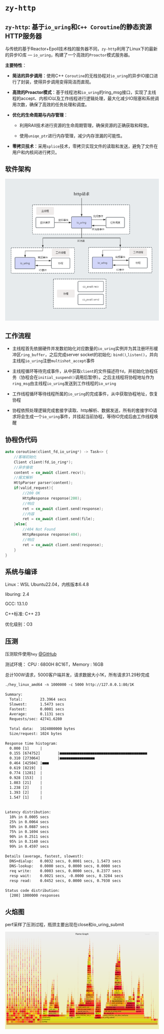 # `zy-http`

## `zy-http`: 基于`io_uring`和`C++ Coroutine`的静态资源HTTP服务器

与传统的基于Reactor+Epoll技术栈的服务器不同，`zy-http`利用了Linux下的最新的异步IO库 — `io_uring`，构建了一个高效的`Proactor`模式服务器。

**主要特性**：

- **简洁的异步调用**：使用C++ `Coroutine`的无栈协程对`io_uring`的异步IO接口进行了封装，使得异步调用变得简洁而直观。

- **高效的Proactor模式**：基于线程池和`io_uring`的ring_msg接口，实现了主线程的accept、内核IO以及工作线程进行逻辑处理，最大化减少IO阻塞和系统调用次数，确保了高效的任务处理和调度。

- **优化的生命周期与内存管理**：
  - 利用RAII技术进行资源的生命周期管理，确保资源的正确获取和释放。

  - 使用`uniqe_ptr`进行内存管理，减少内存泄漏的可能性。

- **零拷贝技术**：采用`splice`技术，零拷贝实现文件的读取和发送，避免了文件在用户和内核间进行拷贝。



## 软件架构

![](./image.png)

## 工作流程

- 主线程首先依据硬件并发数初始化对应数量的`io_uring`实例并为其注册环形缓冲区`ring_buffer`，之后完成server socket的初始化: `bind()`,`listen()`，并向主线程`io_uring`注册`multishot_accept`事件

- 主线程循环等待完成事件，从中获取`client`的文件描述符`fd`，并初始化协程任务（协程会在`initial_suspend()`调用后暂停）。之后主线程将协程地址作为`ring_msg`由主线程`io_uring`发送到工作线程的`io_uring`

- 工作线程循环等待线程所属的`io_uring`的完成事件，从中获取协程地址，恢复协程

- 协程依照处理逻辑完成套接字读取、http解析、数据发送，所有的套接字IO请求将会生成一个`io_uring`事件，并挂起当前协程，等待IO完成后由工作线程唤醒

## 协程伪代码

```cpp
auto coroutine(client_fd,io_uring*) -> Task<> {
    //客端初始化
    Client client(fd,io_ring*);
    //异步接收
    content = co_await client.recv();
    //报文解析
    HttpParser parser(content);
    if(valid_request){
        //200 OK
        HttpResponse response(200);
        //响应
        ret = co_await client.send(response);
        //内容
        ret = co_await client.send(file);
    }else{
        //404 Not Found
        HttpResponse response(404);
        //响应
        ret = co_await client.send(response);
    }
}

```

## 系统与编译

Linux：WSL Ubuntu22.04，内核版本6.4.8

liburing: 2.4

GCC: 13.1.0

C++标准: C++ 23

优化级别：O3

## 压测

压测软件使用`hey` [@GitHub](https://github.com/rakyll/hey)

测试环境： CPU : 6800H 8C16T，Memory : 16GB

总计100W请求，5000客户端并发，请求数据大小1K，所有请求31.29秒完成


```console
./hey_linux_amd64 -n 1000000 -c 5000 http://127.0.0.1:80/1K

Summary:
  Total:        23.3964 secs
  Slowest:      1.5473 secs
  Fastest:      0.0001 secs
  Average:      0.1131 secs
  Requests/sec: 42741.6280
  
  Total data:   1024000000 bytes
  Size/request: 1024 bytes

Response time histogram:
  0.000 [1]     |
  0.155 [674752]        |■■■■■■■■■■■■■■■■■■■■■■■■■■■■■■■■■■■■■■■■
  0.310 [273064]        |■■■■■■■■■■■■■■■■
  0.464 [42504] |■■■
  0.619 [8219]  |
  0.774 [1281]  |
  0.928 [153]   |
  1.083 [21]    |
  1.238 [2]     |
  1.393 [2]     |
  1.547 [1]     |


Latency distribution:
  10% in 0.0005 secs
  25% in 0.0064 secs
  50% in 0.0887 secs
  75% in 0.1694 secs
  90% in 0.2511 secs
  95% in 0.3140 secs
  99% in 0.4597 secs

Details (average, fastest, slowest):
  DNS+dialup:   0.0032 secs, 0.0001 secs, 1.5473 secs
  DNS-lookup:   0.0000 secs, 0.0000 secs, 0.0000 secs
  req write:    0.0003 secs, 0.0000 secs, 0.2377 secs
  resp wait:    0.0021 secs, -0.0000 secs, 0.3284 secs
  resp read:    0.0452 secs, 0.0000 secs, 0.7930 secs

Status code distribution:
  [200] 1000000 responses

```

## 火焰图

perf采样了压测过程，瓶颈主要出现在close和io_uring_submit

![](./flamegraph.svg)